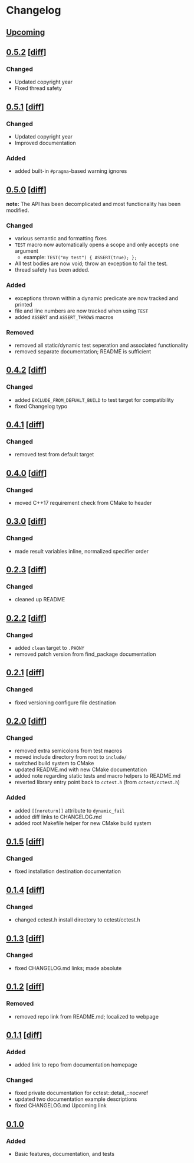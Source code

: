# Changelog

## [Upcoming](https://github.com/jpcx/cctest/compare/0.5.2...devel)

## [0.5.2](https://github.com/jpcx/cctest/releases/tag/0.5.2) \[[diff](https://github.com/jpcx/cctest/compare/0.5.1...0.5.2)\]

### Changed

- Updated copyright year
- Fixed thread safety

## [0.5.1](https://github.com/jpcx/cctest/releases/tag/0.5.1) \[[diff](https://github.com/jpcx/cctest/compare/0.5.0...0.5.1)\]

### Changed

- Updated copyright year
- Improved documentation

### Added

- added built-in `#pragma`-based warning ignores

## [0.5.0](https://github.com/jpcx/cctest/releases/tag/0.5.0) \[[diff](https://github.com/jpcx/cctest/compare/0.4.2...0.5.0)\]

__note:__ The API has been decomplicated and most functionality has been modified.

### Changed

- various semantic and formatting fixes
- `TEST` macro now automatically opens a scope and only accepts one argument
  - example: `TEST("my test") { ASSERT(true); };`
- All test bodies are now void; throw an exception to fail the test.
- thread safety has been added.

### Added

- exceptions thrown within a dynamic predicate are now tracked and printed
- file and line numbers are now tracked when using `TEST`
- added `ASSERT` and `ASSERT_THROWS` macros

### Removed

- removed all static/dynamic test seperation and associated functionality
- removed separate documentation; README is sufficient

## [0.4.2](https://github.com/jpcx/cctest/releases/tag/0.4.2) \[[diff](https://github.com/jpcx/cctest/compare/0.4.1...0.4.2)\]

### Changed

- added `EXCLUDE_FROM_DEFUALT_BUILD` to test target for compatibility
- fixed Changelog typo

## [0.4.1](https://github.com/jpcx/cctest/releases/tag/0.4.1) \[[diff](https://github.com/jpcx/cctest/compare/0.4.0...0.4.1)\]

### Changed

- removed test from default target

## [0.4.0](https://github.com/jpcx/cctest/releases/tag/0.4.0) \[[diff](https://github.com/jpcx/cctest/compare/0.3.0...0.4.0)\]

### Changed

- moved C++17 requirement check from CMake to header

## [0.3.0](https://github.com/jpcx/cctest/releases/tag/0.3.0) \[[diff](https://github.com/jpcx/cctest/compare/0.2.3...0.3.0)\]

### Changed

- made result variables inline, normalized specifier order

## [0.2.3](https://github.com/jpcx/cctest/releases/tag/0.2.3) \[[diff](https://github.com/jpcx/cctest/compare/0.2.2...0.2.3)\]

### Changed

- cleaned up README

## [0.2.2](https://github.com/jpcx/cctest/releases/tag/0.2.2) \[[diff](https://github.com/jpcx/cctest/compare/0.2.1...0.2.2)\]

### Changed

- added `clean` target to `.PHONY` 
- removed patch version from find\_package documentation

## [0.2.1](https://github.com/jpcx/cctest/releases/tag/0.2.1) \[[diff](https://github.com/jpcx/cctest/compare/0.2.0...0.2.1)\]

### Changed

- fixed versioning configure file destination

## [0.2.0](https://github.com/jpcx/cctest/releases/tag/0.2.0) \[[diff](https://github.com/jpcx/cctest/compare/0.1.5...0.2.0)\]

### Changed

- removed extra semicolons from test macros
- moved include directory from root to `include/`
- switched build system to CMake
- updated README.md with new CMake documentation
- added note regarding static tests and macro helpers to README.md
- reverted library entry point back to `cctest.h` (from `cctest/cctest.h`)

### Added

- added `[[noreturn]]` attribute to `dynamic_fail`
- added diff links to CHANGELOG.md
- added root Makefile helper for new CMake build system

## [0.1.5](https://github.com/jpcx/cctest/releases/tag/0.1.5) \[[diff](https://github.com/jpcx/cctest/compare/0.1.4...0.1.5)\]

### Changed

- fixed installation destination documentation

## [0.1.4](https://github.com/jpcx/cctest/releases/tag/0.1.4) \[[diff](https://github.com/jpcx/cctest/compare/0.1.3...0.1.4)\]

### Changed

- changed cctest.h install directory to cctest/cctest.h

## [0.1.3](https://github.com/jpcx/cctest/releases/tag/0.1.3) \[[diff](https://github.com/jpcx/cctest/compare/0.1.2...0.1.3)\]

### Changed

- fixed CHANGELOG.md links; made absolute

## [0.1.2](https://github.com/jpcx/cctest/releases/tag/0.1.2) \[[diff](https://github.com/jpcx/cctest/compare/0.1.1...0.1.2)\]

### Removed

- removed repo link from README.md; localized to webpage

## [0.1.1](https://github.com/jpcx/cctest/releases/tag/0.1.1) \[[diff](https://github.com/jpcx/cctest/compare/0.1.0...0.1.1)\]

### Added

- added link to repo from documentation homepage

### Changed

- fixed private documentation for cctest::detail_::nocvref
- updated two documentation example descriptions
- fixed CHANGELOG.md Upcoming link

## [0.1.0](https://github.com/jpcx/cctest/releases/tag/0.1.0)

### Added

- Basic features, documentation, and tests
